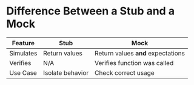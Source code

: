 
# Difference Between a Stub and a Mock

| Feature   | Stub             | Mock                               |
| --------- | ---------------- | ---------------------------------- |
| Simulates | Return values    | Return values **and** expectations |
| Verifies  | N/A              | Verifies function was called       |
| Use Case  | Isolate behavior | Check correct usage                |
